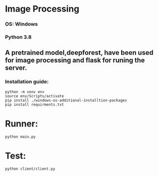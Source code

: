 
# Image Processing  
### OS: Windows 
### Python 3.8 

## A pretrained model,deepforest, have been used for image processing and flask for runing the server. 

### Installation guide:
``` 
python -m venv env 
source env/Scripts/activate
pip install ./windows-os-additional-installtion-packages
pip install requirments.txt
```

# Runner: 
``` 
python main.py
``` 

# Test: 
``` 
python client/client.py
```